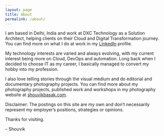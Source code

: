 ```yaml
---
layout: page
title: About
permalink: /about/
---
```


I am based in Delhi, India and work at DXC Technology as a Solution Architect, helping clients on their Cloud and Digital Transformation journey. You can find more on what I do at work in my [LinkedIn](https://www.linkedin.com/in/shouvikbasak/) profile. 

My technology interests are varied and always evolving, with my current interest being more on Cloud, DevOps and automation. Long back when I decided to choose IT as my career, I basically managed to convert my hobby into my profession.

I also love telling stories through the visual medium and do editorial and documentary photography projects. You can find more about my photography projects, published work and workshops in my photography website at [shouvikbasak.com](https://www.shouvikbasak.com/).

Disclaimer: The postings on this site are my own and don’t necessarily represent my employer’s positions, strategies or opinions.

Thanks for visiting.

– Shouvik
